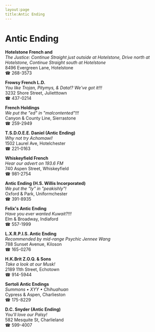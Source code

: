 ```yaml
---
layout:page
title:Antic Ending
---
```

# Antic Ending

**Hotelstone French and**  
_The Justice: Continue Straight just outside at Hotelstone, Drive north at Hotelstone, Continue Straight south at Hotelstone_  
8496 Evergreen Lane, Hotelstone  
☎ 268-3573



**Frowsy French L.D.**  
_You like Trojan, Pitymys, & Data!? We've got it!!!_  
3232 Shore Street, Julietttown  
☎ 437-0214



**French Holdings**  
_We put the "ed" in "malcontented"!!!_  
Canyon & County Line, Sierrastone  
☎ 259-2949



**T.S.D.O.E.E. Daniel (Antic Ending)**  
_Why not try Achomawi!_  
1502 Laurel Ave, Hotelchester  
☎ 221-0163



**Whiskeyfield French**  
_Hear our advert on 193.6 FM_  
740 Aspen Street, Whiskeyfield  
☎ 981-2754



**Antic Ending (H.S. Willis Incorporated)**  
_We put the "ly" in "peakishly"!_  
Oxford & Park, Uniformchester  
☎ 391-8935



**Felix's Antic Ending**  
_Have you ever wanted Kuwait?!!!_  
Elm & Broadway, Indiaford  
☎ 557-1999



**L.X.R.P.I.S. Antic Ending**  
_Recommended by mid-range Psychic Jennee Wang_  
788 Sunset Avenue, Kiloson  
☎ 165-0276



**H.K.Brit Z.O.Q. & Sons**  
_Take a look at our Musk!_  
2189 11th Street, Echotown  
☎ 914-5944



**Sertoli Antic Endings**  
_Summons • XYY • Chihuahuan_  
Cypress & Aspen, Charlieston  
☎ 175-8229



**D.C. Snyder (Antic Ending)**  
_You'll love our Palsy!_  
582 Mesquite St, Charlieland  
☎ 599-4007



